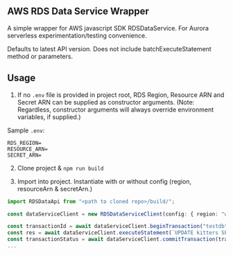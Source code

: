 ## AWS RDS Data Service Wrapper

A simple wrapper for AWS javascript SDK RDSDataService. For Aurora serverless experimentation/testing convenience.

Defaults to latest API version. Does not include batchExecuteStatement method or parameters.

## Usage

1. If no `.env` file is provided in project root, RDS Region, Resource ARN and Secret ARN can be supplied as constructor arguments. (Note: Regardless, constructor arguments will always override environment variables, if supplied.)

Sample `.env`:
```
RDS_REGION=
RESOURCE_ARN=
SECRET_ARN=
```

2. Clone project & `npm run build`

3. Import into project. Instantiate with or without config (region, resourceArn & secretArn.)

```ts
import RDSDataApi from "<path to cloned repo>/build/";

const dataServiceClient = new RDSDataServiceClient(config: { region: "www", resourceArn: "www", secretArn: "www" });

const transactionId = await dataServiceClient.beginTransaction("testdb");
const res = await dataServiceClient.executeStatement(`UPDATE kitters SET vibes = 'luxury' WHERE type = 'Siamese'`, { transactionId, database: "testdb" });
const transactionStatus = await dataServiceClient.commitTransaction(transactionId);
...
```